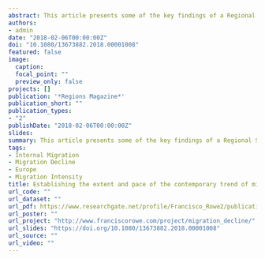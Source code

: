 ```yaml
---
abstract: This article presents some of the key findings of a Regional Studies Association funded project on internal migration in Europe (“Understanding the declining trend in internal migration in Europe”). The project aims to examine the long-term trend of migration rates in 27 European countries. Specifically, two of the key aims are&#58; (1) to assess the prevalence of migration decline in Europe; and, (2) to establish the start and pace of this contemporary trend. The current article will present some key findings and provide some details of the complexities in terms of spatial and temporal data harmonisation for the analysis of internal migration trends. 
authors:
- admin
date: "2018-02-06T00:00:00Z"
doi: "10.1080/13673882.2018.00001008"
featured: false
image:
  caption: 
  focal_point: ""
  preview_only: false
projects: []
publication: '*Regions Magazine*'
publication_short: ""
publication_types:
- "2"
publishDate: "2018-02-06T00:00:00Z"
slides: 
summary: This article presents some of the key findings of a Regional Studies Association funded project on internal migration in Europe (“Understanding the declining trend in internal migration in Europe”).
tags:
- Internal Migration
- Migration Decline
- Europe
- Migration Intensity
title: Establishing the extent and pace of the contemporary trend of migration decline in Europe
url_code: ""
url_dataset: ""
url_pdf: https://www.researchgate.net/profile/Francisco_Rowe2/publication/325576056_Establishing_the_extent_and_pace_of_the_contemporary_trend_of_migration_decline_in_Europe/links/5b16a8d60f7e9bda0ffe9597/Establishing-the-extent-and-pace-of-the-contemporary-trend-of-migration-decline-in-Europe.pdf
url_poster: ""
url_project: "http://www.franciscorowe.com/project/migration_decline/"
url_slides: "https://doi.org/10.1080/13673882.2018.00001008"
url_source: ""
url_video: ""
---
```

